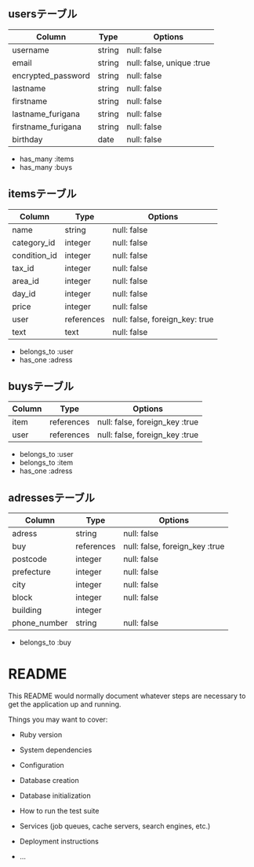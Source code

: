 ## usersテーブル

| Column               | Type       | Options                       |
| ------               | ------     | -----------                   |
| username             | string     | null: false                   |
| email                | string     | null: false, unique :true     |
| encrypted_password   | string     | null: false                   |
| lastname             | string     | null: false                   |
| firstname            | string     | null: false                   |
| lastname_furigana    | string     | null: false                   |
| firstname_furigana   | string     | null: false                   |
| birthday             | date       | null: false                   |
- has_many :items
- has_many :buys



## itemsテーブル

| Column       | Type       | Options                         |
| ------       | ------     | -----------                     |
| name         | string     | null: false                     |
| category_id  | integer    | null: false                     |
| condition_id | integer    | null: false                     |
| tax_id       | integer    | null: false                     |
| area_id      | integer    | null: false                     |
| day_id       | integer    | null: false                     |
| price        | integer    | null: false                     |
| user         | references | null: false, foreign_key: true  |
| text         | text       | null: false                     |
- belongs_to :user
- has_one :adress
## buysテーブル

| Column     | Type       | Options                           |
| ------     | ------     | -----------                       |
| item       | references | null: false, foreign_key :true    |
| user       | references | null: false, foreign_key :true    |

- belongs_to :user
- belongs_to :item
- has_one :adress


## adressesテーブル

| Column           | Type          | Options                         |
| ------           | ------        | -----------                     |
| adress        | string           | null: false                     |
| buy             | references     | null: false, foreign_key :true  |
| postcode         | integer       | null: false                     |
| prefecture       | integer       | null: false                     |
| city             | integer       | null: false                     |
| block            | integer       | null: false                     |
| building         | integer       |                                 |
| phone_number     | string        | null: false                     |
- belongs_to :buy


# README



This README would normally document whatever steps are necessary to get the
application up and running.

Things you may want to cover:

* Ruby version

* System dependencies

* Configuration

* Database creation

* Database initialization

* How to run the test suite

* Services (job queues, cache servers, search engines, etc.)

* Deployment instructions

* ...
